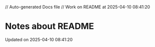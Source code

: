// Auto-generated Docs file
// Work on README at 2025-04-10 08:41:20
# Notes about README
Updated on 2025-04-10 08:41:20
